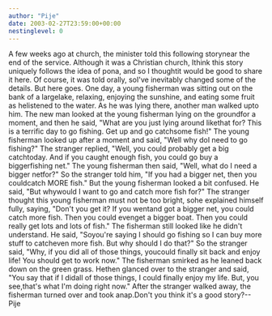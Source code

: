 ```yaml
---
author: "Pije"
date: 2003-02-27T23:59:00+00:00
nestinglevel: 0
---
```

A few weeks ago at church, the minister told this following storynear the end of the service. Although it was a Christian church, Ithink this story uniquely follows the idea of pona, and so I thoughtit would be good to share it here. Of course, it was told orally, soI've inevitably changed some of the details. But here goes. One day, a young fisherman was sitting out on the bank of a largelake, relaxing, enjoying the sunshine, and eating some fruit as helistened to the water. As he was lying there, another man walked upto him. The new man looked at the young fisherman lying on the groundfor a moment, and then he said, "What are you just lying around likethat for? This is a terrific day to go fishing. Get up and go catchsome fish!" The young fisherman looked up after a moment and said, "Well why doI need to go fishing?" The stranger replied, "Well, you could probably get a big catchtoday. And if you caught enough fish, you could go buy a biggerfishing net." The young fisherman then said, "Well, what do I need a bigger netfor?" So the stranger told him, "If you had a bigger net, then you couldcatch MORE fish." But the young fisherman looked a bit confused. He said, "But whywould I want to go and catch more fish for?" The stranger thought this young fisherman must not be too bright, sohe explained himself fully, saying, "Don't you get it? If you wentand got a bigger net, you could catch more fish. Then you could evenget a bigger boat. Then you could really get lots and lots of fish." The fisherman still looked like he didn't understand. He said, "Soyou're saying I should go fishing so I can buy more stuff to catcheven more fish. But why should I do that?" So the stranger said, "Why, if you did all of those things, youcould finally sit back and enjoy life! You should get to work now." The fisherman smirked as he leaned back down on the green grass. Hethen glanced over to the stranger and said, "You say that if I didall of those things, I could finally enjoy my life. But, you see,that's what I'm doing right now." After the stranger walked away, the fisherman turned over and took anap.Don't you think it's a good story?--
 Pije